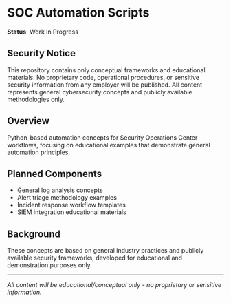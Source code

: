 # SOC Automation Scripts

**Status**: Work in Progress

## Security Notice
This repository contains only conceptual frameworks and educational materials. No proprietary code, operational procedures, or sensitive security information from any employer will be published. All content represents general cybersecurity concepts and publicly available methodologies only.

## Overview
Python-based automation concepts for Security Operations Center workflows, focusing on educational examples that demonstrate general automation principles.

## Planned Components
- General log analysis concepts
- Alert triage methodology examples  
- Incident response workflow templates
- SIEM integration educational materials

## Background
These concepts are based on general industry practices and publicly available security frameworks, developed for educational and demonstration purposes only.

---
*All content will be educational/conceptual only - no proprietary or sensitive information.*
